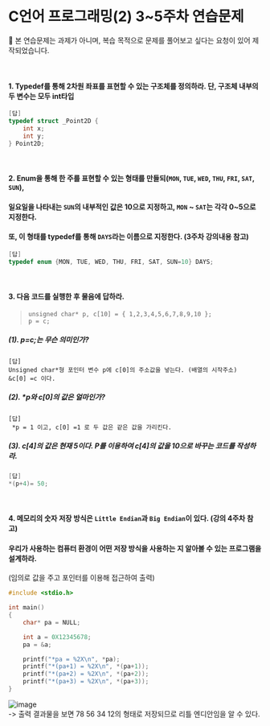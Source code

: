 # C언어 프로그래밍(2) 3~5주차 연습문제

📌 본 연습문제는 과제가 아니며, 복습 목적으로 문제를 풀어보고 싶다는 요청이 있어 제작되었습니다. 

<br>  

#### 1. Typedef를 통해 2차원 좌표를 표현할 수 있는 구조체를 정의하라. 단, 구조체 내부의 두 변수는 모두 int타입

```c
[답]  
typedef struct _Point2D {
    int x;
    int y;
} Point2D;

```  
<br>  

#### 2. Enum을 통해 한 주를 표현할 수 있는 형태를 만들되(`MON`, `TUE`, `WED`, `THU`, `FRI`, `SAT`, `SUN`), 
#### 일요일을 나타내는 `SUN`의 내부적인 값은 10으로 지정하고, `MON` ~ `SAT`는 각각 0~5으로 지정한다. 
#### 또, 이 형태를 typedef를 통해 `DAYS`라는 이름으로 지정한다. (3주차 강의내용 참고)  

```c
[답]  
typedef enum {MON, TUE, WED, THU, FRI, SAT, SUN=10} DAYS;
```  

<br>  

#### 3. 다음 코드를 실행한 후 물음에 답하라.
> ```
> unsigned char* p, c[10] = { 1,2,3,4,5,6,7,8,9,10 };
> p = c;
> ```  

  ##### (1). p=c;는 무슨 의미인가?
  ```
  [답]  
  Unsigned char*형 포인터 변수 p에 c[0]의 주소값을 넣는다. (배열의 시작주소)
  &c[0] =c 이다.
  ```


  ##### (2). *p와 c[0]의 값은 얼마인가?
  ```
  [답]  
   *p = 1 이고, c[0] =1 로 두 값은 같은 값을 가리킨다.
  ```
  
  
  ##### (3). c[4]의 값은 현재 5이다. P를 이용하여 c[4]의 값을 10으로 바꾸는 코드를 작성하라. 
  ```c
  [답]  
  *(p+4)= 50;
  ```
  
  <br>  
  
  
 #### 4. 메모리의 숫자 저장 방식은 `Little Endian`과 `Big Endian`이 있다. (강의 4주차 참고)
 ####  우리가 사용하는 컴퓨터 환경이 어떤 저장 방식을 사용하는 지 알아볼 수 있는 프로그램을 설계하라. 
 (임의로 값을 주고 포인터를 이용해 접근하여 출력)


```c
#include <stdio.h>

int main()
{
	char* pa = NULL;

	int a = 0X12345678;
	pa = &a;

	printf("*pa = %2X\n", *pa);
	printf("*(pa+1) = %2X\n", *(pa+1));
	printf("*(pa+2) = %2X\n", *(pa+2));
	printf("*(pa+3) = %2X\n", *(pa+3));
}

```  
![image](https://user-images.githubusercontent.com/61939286/134899912-1a1c50d4-b67a-40ed-b920-60dbf8635360.png)  
-> 출력 결과물을 보면 78 56 34 12의 형태로 저장되므로 리틀 엔디안임을 알 수 있다.
